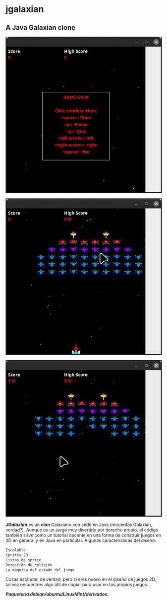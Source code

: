 # jgalaxian
## A Java Galaxian clone 

![Screenshots jGalaxin 1 ](https://github.com/javiermisol/jgalaxian/blob/main/jGalaxian_001.png)

![Screenshots jGalaxin 2 ](https://github.com/javiermisol/jgalaxian/blob/main/jGalaxian_002.png)

![Screenshots jGalaxin 3 ](https://github.com/javiermisol/jgalaxian/blob/main/jGalaxian_003.png)


***JGalaxian*** es un **clon** Galaxiano con sede en Java (recuerdas Galaxian, verdad?). Aunque es un juego muy divertido por derecho propio, el código también sirve como un tutorial decente en una forma de construir juegos en 2D en general y en Java en particular. Algunas características del diseño:

    Escalable
    Sprites 2D
    Listas de sprite
    Detección de colisión
    La máquina del estado del juego

Cosas estándar, de verdad, pero si eres nuevo en el diseño de juegos 2D, tal vez encuentres algo útil de copiar para usar en tus propios juegos.

***Paqueteria debian/ubuntu/LinuxMint/derivados.***
